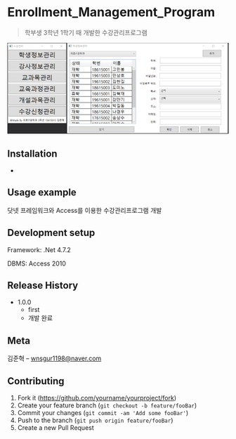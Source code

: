 # Enrollment_Management_Program
> 학부생 3학년 1학기 때 개발한 수강관리프로그램

![](readme-img/header.png)

## Installation

-

## Usage example

닷넷 프레임워크와 Access를 이용한 수강관리프로그램 개발

## Development setup

Framework: .Net 4.7.2

DBMS: Access 2010

## Release History

* 1.0.0
    * first
    * 개발 완료

## Meta

김준혁 – wnsgur1198@naver.com

## Contributing

1. Fork it (<https://github.com/yourname/yourproject/fork>)
2. Create your feature branch (`git checkout -b feature/fooBar`)
3. Commit your changes (`git commit -am 'Add some fooBar'`)
4. Push to the branch (`git push origin feature/fooBar`)
5. Create a new Pull Request

<!-- Markdown link & img dfn's -->
